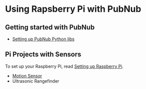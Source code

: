 # Using Rapsberry Pi with PubNub

## Getting started with PubNub

- [Setting up PubNub Python libs](../README.md#setting-up-pubnub-python-lib)


## Pi Projects with Sensors

To set up your Raspberry Pi, read [Setting up Raspberry Pi](../README.md).

- [Motion Sensor](/MotionSensor/Motionsensor.py)
- Ultrasonic Rangefinder
